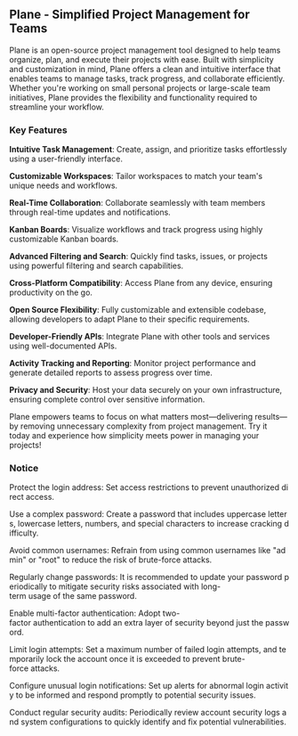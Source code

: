 ## Plane - Simplified Project Management for Teams

Plane is an open-source project management tool designed to help teams organize, plan, and execute their projects with ease. Built with simplicity and customization in mind, Plane offers a clean and intuitive interface that enables teams to manage tasks, track progress, and collaborate efficiently. Whether you're working on small personal projects or large-scale team initiatives, Plane provides the flexibility and functionality required to streamline your workflow.

### Key Features

**Intuitive Task Management**: Create, assign, and prioritize tasks effortlessly using a user-friendly interface.

**Customizable Workspaces**: Tailor workspaces to match your team's unique needs and workflows.

**Real-Time Collaboration**: Collaborate seamlessly with team members through real-time updates and notifications.

**Kanban Boards**: Visualize workflows and track progress using highly customizable Kanban boards.

**Advanced Filtering and Search**: Quickly find tasks, issues, or projects using powerful filtering and search capabilities.

**Cross-Platform Compatibility**: Access Plane from any device, ensuring productivity on the go.

**Open Source Flexibility**: Fully customizable and extensible codebase, allowing developers to adapt Plane to their specific requirements.

**Developer-Friendly APIs**: Integrate Plane with other tools and services using well-documented APIs.

**Activity Tracking and Reporting**: Monitor project performance and generate detailed reports to assess progress over time.

**Privacy and Security**: Host your data securely on your own infrastructure, ensuring complete control over sensitive information.

Plane empowers teams to focus on what matters most—delivering results—by removing unnecessary complexity from project management. Try it today and experience how simplicity meets power in managing your projects!

### Notice

Protect the login address: Set access restrictions to prevent unauthorized direct access.
    
Use a complex password: Create a password that includes uppercase letters, lowercase letters, numbers, and special characters to increase cracking difficulty.
    
Avoid common usernames: Refrain from using common usernames like "admin" or "root" to reduce the risk of brute-force attacks.
    
Regularly change passwords: It is recommended to update your password periodically to mitigate security risks associated with long-term usage of the same password.
    
Enable multi-factor authentication: Adopt two-factor authentication to add an extra layer of security beyond just the password.
    
Limit login attempts: Set a maximum number of failed login attempts, and temporarily lock the account once it is exceeded to prevent brute-force attacks.
    
Configure unusual login notifications: Set up alerts for abnormal login activity to be informed and respond promptly to potential security issues.
    
Conduct regular security audits: Periodically review account security logs and system configurations to quickly identify and fix potential vulnerabilities.
        